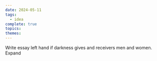 ```yaml
---  
date: 2024-05-11  
tags:  
  - idea  
complete: true  
topics:   
themes:   
---  
```

Write essay left hand if darkness gives and receivers men and women. Expand